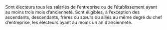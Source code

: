 Sont électeurs tous les salariés de l’entreprise ou de l’établissement ayant au moins trois mois d’ancienneté.
Sont éligibles, à l’exception des ascendants, descendants, frères ou sœurs ou alliés au même degré du chef d’entreprise, les électeurs ayant au moins un an d’ancienneté.